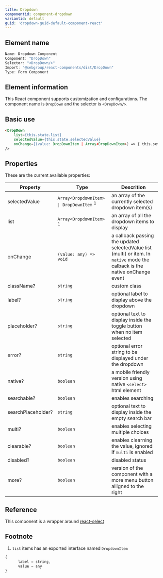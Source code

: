 ```yaml
---
title: Dropdown
componentid: component-dropdown
variantid: default
guid: 'dropdown-guid-default-component-react'
---
```


## Element name
```javascript
Name: Dropdown Component
Component: "DropDown"
Selector: "<DropDown/>"
Import: "@sebgroup/react-components/dist/DropDown"
Type: Form Component
```

## Element information 
This React component supports customization and configurations. The component name is `DropDown` and the selector is `<DropDown/>`.

## Basic use
```html
<DropDown
    list={this.state.list}
    selectedValue={this.state.selectedValue}
    onChange={(value: DropDownItem | Array<DropDownItem>) => { this.setState({ selectedValue: value }) }}
/>
```

## Properties
These are the current available properties:

| Property       | Type                                                     | Descrition                                                              |
| -------------- | -------------------------------------------------------- | ----------------------------------------------------------------------- |
| selectedValue  | `Array<DropdownItem> \| DropDownItem` <sup>1</sup>       | an array of the currently selected dropdown item(s)                     |
| list           | `Array<DropdownItem>` <sup>1</sup>                       | an array of all the dropdown items to display                           |
| onChange       | `(value: any) => void`                                   | a callback passing the updated selectedValue list (multi) or item. In `native` mode the calback is the native onChange event |
| className?     | `string`                                                 | custom class                                                            |
| label?         | `string`                                                 | optional label to display above the dropdown                            |
| placeholder?   | `string`                                                 | optional text to display inside the toggle button when no item selected |
| error?         | `string`                                                 | optional error string to be displayed under the dropdown                |
| native?        | `boolean`                                                | a mobile friendly version using native `<select>` html element          |
| searchable?    | `boolean`                                                | enables searching                                                       |
| searchPlaceholder?| `string`                                              | optional text to display inside the empty search bar                    |
| multi?         | `boolean`                                                | enables selecting multiple choices                                      |
| clearable?     | `boolean`                                                | enables clearning the value, ignored if `multi` is enabled              |
| disabled?      | `boolean`                                                | disabled status                                                         |
| more?          | `boolean`                                                | version of the component with a more menu button alligned to the right  |

## Reference
This component is a wrapper around [react-select](https://github.com/JedWatson/react-select)

## Footnote
1. `list` items has an exported interface named `DropdownItem`
```javascript
{
      label = string,
      value = any
}
```
